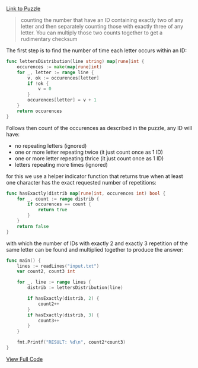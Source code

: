 [Link to Puzzle](https://adventofcode.com/2018/day/2)

> counting the number that have an ID containing exactly two of any letter and then separately counting those with exactly three of any letter. You can multiply those two counts together to get a rudimentary checksum

The first step is to find the number of time each letter occurs within an ID:

```go
func lettersDistribution(line string) map[rune]int {
	occurences := make(map[rune]int)
	for _, letter := range line {
		v, ok := occurences[letter]
		if !ok {
			v = 0
		}
		occurences[letter] = v + 1
	}
	return occurences
}
```

Follows then count of the occurences as described in the puzzle, any ID will have:
 
 * no repeating letters (ignored)
 * one or more letter repeating twice (it just count once as 1 ID)
 * one or more letter repeating thrice (it just count once as 1 ID)
 * letters repeating more times (ignored)
 
for this we use a helper indicator function that returns true when at least one character has the exact requested number of repetitions:

```go
func hasExactly(distrib map[rune]int, occurences int) bool {
	for _, count := range distrib {
		if occurences == count {
			return true
		}
	}
	return false
}
```
 
with which the number of IDs with exactly 2 and exactly 3 repetition of the same letter can be found and multiplied together to produce the answer:
 
```go
func main() {
	lines := readLines("input.txt")
	var count2, count3 int

	for _, line := range lines {
		distrib := lettersDistribution(line)

		if hasExactly(distrib, 2) {
			count2++
		}
		if hasExactly(distrib, 3) {
			count3++
		}
	}

	fmt.Printf("RESULT: %d\n", count2*count3)
}
```

[View Full Code](./main.go)
